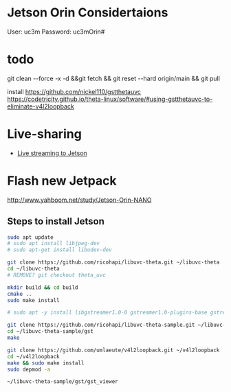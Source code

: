 # Jetson Orin Considertaions

User: uc3m
Password: uc3mOrin#

# todo
git clean --force -x  -d &&git fetch && git reset --hard origin/main && git pull

install 
https://github.com/nickel110/gstthetauvc
https://codetricity.github.io/theta-linux/software/#using-gstthetauvc-to-eliminate-v4l2loopback


# Live-sharing

- [Live streaming to Jetson](https://codetricity.github.io/theta-linux/equipment/)


# Flash new Jetpack

http://www.yahboom.net/study/Jetson-Orin-NANO



## Steps to install Jetson

``` bash
sudo apt update
# sudo apt install libjpeg-dev
# sudo apt-get install libudev-dev

git clone https://github.com/ricohapi/libuvc-theta.git ~/libuvc-theta
cd ~/libuvc-theta
# REMOVE? git checkout theta_uvc

mkdir build && cd build
cmake ..
sudo make install

# sudo apt -y install libgstreamer1.0-0 gstreamer1.0-plugins-base gstreamer1.0-plugins-good gstreamer1.0-plugins-bad gstreamer1.0-plugins-ugly gstreamer1.0-libav gstreamer1.0-doc gstreamer1.0-tools gstreamer1.0-x gstreamer1.0-alsa gstreamer1.0-gl gstreamer1.0-gtk3 gstreamer1.0-qt5 gstreamer1.0-pulseaudio libgstreamer-plugins-base1.0-dev

git clone https://github.com/ricohapi/libuvc-theta-sample.git ~/libuvc-theta-sample
cd ~/libuvc-theta-sample/gst
make

git clone https://github.com/umlaeute/v4l2loopback.git ~/v4l2loopback
cd ~/v4l2loopback
make && sudo make install
sudo depmod -a

~/libuvc-theta-sample/gst/gst_viewer

```

